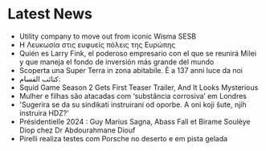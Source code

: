 # Latest News
-  Utility company to move out from iconic Wisma SESB
-  Η Λευκωσία στις ευφυείς πόλεις της Ευρώπης
-  Quién es Larry Fink, el poderoso empresario con el que se reunirá Milei y que maneja el fondo de inversión más grande del mundo
-  Scoperta una Super Terra in zona abitabile. È a 137 anni luce da noi
-  كتائب القسام:
-  Squid Game Season 2 Gets First Teaser Trailer, And It Looks Mysterious
-  Mulher e filhas são atacadas com ‘substância corrosiva’ em Londres
-  'Sugerira se da su sindikati instruirani od oporbe. A oni koji šute, njih instruira HDZ?'
-  Présidentielle 2024 : Guy Marius Sagna, Abass Fall et Birame Soulèye Diop chez Dr Abdourahmane Diouf
-  Pirelli realiza testes com Porsche no deserto e em pista gelada
